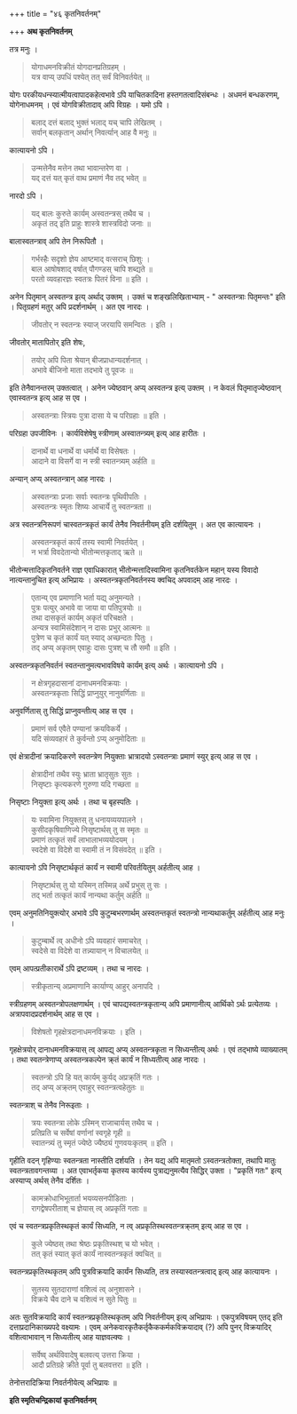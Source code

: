 +++
title = "४६ कृतनिवर्तनम्"

+++
**अथ कृतनिवर्तनम्**

तत्र मनुः ।

> योगाधमनविक्रीतं योगदानप्रतिग्रहम् ।  
> यत्र वाप्य् उपधिं पश्येत् तत् सर्वं विनिवर्तयेत् ॥

योगः परकीयधन्स्यात्मीयत्वापादकहेत्वभावे ऽपि याचितकादिना हस्तगतत्वादिसंबन्धः । अधमनं बन्धकरणम्, योगेनाधमनम् । एवं योगविक्रीतादाव् अपि विग्रहः । यमो ऽपि ।

> बलाद् दत्तं बलाद् भुक्तं भलाद् यच् चापि लेखितम् ।  
> सर्वान् बलकृतान् अर्थान् निवर्त्यान् आह वै मनुः ॥

कात्यायनो ऽपि ।

> उन्मत्तेनैव मत्तेन तथा भावान्तरेण वा ।  
> यद् दत्तं यत् कृतं वाथ प्रमाणं नैव तद् भवेत् ॥

नारदो ऽपि ।

> यद् बालः कुरुते कार्यम् अस्वतन्त्रस् तथैव च ।  
> अकृतं तद् इति प्राहुः शास्त्रे शास्त्रविदो जनाः ॥

बालास्वतन्त्राव् अपि तेन निरूपितौ ।

> गर्भस्हैः सदृशो ज्ञेय आष्टमाद् वत्सराच् छिशुः ।  
> बाल आषोषशाद् वर्षात् पौगण्डस् चापि शब्द्यते ॥  
> परतो व्यवहारज्ञः स्वतत्रः पितरं विना ॥ इति ।

अनेन पितृमान् अस्वतन्त्र इत्य् अर्थाद् उक्तम् । उक्तं च शङ्खलिखिताभ्याम् -  " अस्वतन्त्राः पितृमन्तः" इति । पितृग्रहणं मतुर् अपि प्रदर्शनार्थम् । अत एव नारदः ।

> जीवतोर् न स्वतन्त्रः स्याज् जरयापि समन्वितः । इति ।

जीवतोर् मातापितोर् इति शेषः,

> तयोर् अपि पिता श्रेयान् बीजप्राधान्यदर्शनात् ।  
> अभावे बीजिनो माता तदभावे तु पूवजः ॥ 

इति तेनैवानन्तरम् उक्तत्वात् । अनेन ज्येष्ठवान् अप्य् अस्वतन्त्र इत्य् उक्तम् । न केवलं पितृमातृज्येष्ठवान् एवास्वतन्त्र इत्य् आह स एव ।

> अस्वतन्त्राः स्त्रियः पुत्रा दासा ये च परिग्रहाः ॥ इति ।

परिग्रहा उपजीविनः । कार्यविशेषेषु स्त्रीणाम् अस्वातन्त्र्यम् इत्य् आह हारीतः ।

> दानार्थे वा धनार्थे वा धर्मार्थे वा विसेषतः ।  
> आदाने वा विसर्गे वा न स्त्री स्वातन्त्र्यम् अर्हति ॥

अन्यान् अप्य् अस्वतन्त्रान् आह नारदः ।

> अस्वतन्त्राः प्रजाः सर्वाः स्वतन्त्रः पृथिवीपतिः ।  
> अस्वतन्त्रः स्मृतः शिष्यः आचार्ये तु स्वतन्त्रता ॥

अत्र स्वतन्त्रनिरूपणं चास्वतन्त्रकृतं कार्यं तेनैव निवर्तनीयम् इति दर्शयितुम् । अत एव कात्यायनः ।

> अस्वतन्त्रकृतं कार्यं तस्य स्वामी निवर्तयेत् ।  
> न भर्त्रा विवदेतान्यो भीतोन्मत्तकृताद् ऋते ॥

भीतोन्मत्तादिकृतनिवर्तने राज्ञ एवाधिकारात् भीतोन्मत्तादिस्वामिना कृतनिवर्तकेन महान् यस्य विवादो नात्यन्तानुचित इत्य् अभिप्रायः । अस्वतन्त्रकृतनिवर्तनस्य क्वचिद् अपवादम् आह नारदः ।

> एतान्य् एव प्रमाणानि भर्ता यद्य् अनुमन्यते ।  
> पुत्रः पत्युर् अभावे वा जाया वा पतिपुत्रयोः ॥  
> तथा दासकृतं कार्यम् अकृतं परिचक्षते ।  
> अन्यत्र स्वामिसंदेशान् न दासः प्रभुर् आत्मनः ॥  
> पुत्रेण च कृतं कार्यं यत् स्याद् अच्छन्दतः पितुः ।  
> तद् अप्य् अकृतम् एवाहुः दासः पुत्रश् च तौ समौ ॥ इति ।

अस्वतन्त्रकृतनिवर्तनं स्वतन्तानुमत्यभावविषये कार्यम् इत्य् अर्थः । कात्यायनो ऽपि ।

> न क्षेत्रगृहदासानां दानाधमनविक्रयाः ।  
> अस्वतन्त्रकृताः सिद्धिं प्राप्नुयुर् नानुवर्णिताः ॥

अनुवर्णितास् तु सिद्धिं प्राप्नुवन्तीत्य् आह स एव ।

> प्रमाणं सर्व एवैते पण्यानां क्रयविकर्ये ।  
> यदि संव्यवहारं ते कुर्वन्तो ऽप्य् अनुमोदिताः ॥

एवं क्षेत्रादीनां क्रयादिकरणे स्वतन्त्रेण नियुक्ताः भ्रात्रादयो ऽस्वतन्त्राः प्रमाणं स्युर् इत्य् आह स एव ।

> क्षेत्रादीनां तथैव स्युः भ्राता भ्रातृसुतः सुतः ।  
> निसृष्टाः कृत्यकरणे गुरुणा यदि गच्छता ॥

निसृष्टाः नियुक्ता इत्य् अर्थः । तथा च बृहस्पतिः ।

> यः स्वामिना नियुक्तस् तु धनायव्ययपालने ।  
> कुसीदकृषिवाणिज्ये निसृष्टार्थस् तु स स्मृतः ॥  
> प्रमाणं तत्कृतं सर्वं लाभालाभव्ययोदयम् ।  
> स्वदेशे वा विदेशे वा स्वामी तं न विसंवदेत् ॥ इति ।

कात्यायनो ऽपि निसृष्टार्थकृतं कार्यं न स्वामी परिवर्तयितुम् अर्हतीत्य् आह ।

> निसृष्टार्थस् तु यो यस्मिन् तस्मिन्न् अर्थे प्रभुस् तु सः ।  
> तद् भर्ता तत्कृतं कार्यं नान्यथा कर्तुम् अर्हति ॥

एवम् अनुमतिनियुक्त्योर् अभावे ऽपि कुटुम्बभरणार्थम् अस्वतन्तकृतं स्वतन्त्रो नान्यथाकर्तुम् अर्हतीत्य् आह मनुः ।

> कुटुम्बार्थे त्व् अधीनो ऽपि व्यवहारं समाचरेत् ।  
> स्वदेसे वा विदेशे वा तन्न्यायान् न विचालयेत् ॥

एवम् आपत्प्रतीकारार्थे ऽपि द्रष्टव्यम् । तथा च नारदः ।

> स्त्रीकृतान्य् अप्रमाणानि कार्याण्य् आहुर् अनापदि ।

स्त्रीग्रहणम् अस्वतन्त्रोपलक्षणार्थम् । एवं चापद्यस्वतन्त्रकृतान्य् अपि प्रमाणानीत्य् आर्थिको ऽर्थः प्रत्येतव्यः । अत्रापवादप्रदर्शनार्थम् आह स एव ।

> विशेषतो गृहक्षेत्रदानाधमनविक्रयाः । इति ।

गृहक्षेत्रयोर् दानाधमनविक्रयास् त्व् आपद्य् अप्य् अस्वतन्त्रकृता न सिध्यन्तीत्य् अर्थः । एवं तद्भाष्ये व्याख्यातम् । तथा स्वतन्त्रेणाप्य् अस्वतन्त्रकल्पेन क्र्तं कार्यं न सिध्यतीत्य् आह नारदः ।

> स्वतन्त्रो ऽपि हि यत् कार्यम् कुर्यद् अप्रक्र्तिं गतः ।  
> तद् अप्य् अक्र्तम् एवाहुर् स्वतन्त्रत्वहेतुतः ॥

स्वतन्त्राश् च तेनैव निरूइताः ।

> त्रयः स्वतन्त्रा लोके ऽस्मिन् राजाचार्यस् तथैव च ।  
> प्रतिप्रति च सर्वेषां वर्णानां स्वगृहे गृही ॥  
> स्वातन्त्र्यं तु स्मृतं ज्येष्ठे ज्यैष्ठ्यं गुणवयःकृतम् ॥ इति ।

गृहीति वदन् गृहिण्याः स्वतन्त्रता नास्तीति दर्शयति । तेन यद्य् अपि मातृमतो ऽस्वतन्त्रतोक्ता, तथापि मातुः स्वतन्त्रतावगन्तव्या । अत एवाभर्तृकया कृतस्य कार्यस्य पुत्राद्यनुमत्यैव सिद्धिर् उक्ता । "प्रकृतिं गतः" इत्य् अस्याप्य् अर्थस् तेनैव दर्शितः ।

> कामक्रोधाभिभूतार्ता भयव्यसनपीडिताः ।  
> रागद्वेषपरीताश् च ज्ञेयास् त्व् अप्रकृतिं गताः ॥

एवं च स्वतन्त्रप्रकृतिस्थकृतं कार्यं सिध्यति, न त्व् अप्रकृतिस्थस्वतन्त्रक्र्तम् इत्य् आह स एव ।

> कुले ज्येष्ठस् तथा श्रेष्ठः प्रकृतिस्थश् च यो भवेत् ।  
> तत् कृतं स्यात् कृतं कार्यं नास्वतन्त्रकृतं क्वचित् ॥

स्वतन्त्रप्रकृतिस्थकृतम् अपि पुत्रविक्रयादि कार्यंन सिध्यति, तत्र तस्यास्वतन्त्रत्वाद् इत्य् आह कात्यायनः ।

> सुतस्य सुतदाराणां वशित्वं त्व् अनुशासने ।  
> विक्रये चैव दाने च वशित्वं न सुते पितुः ॥

अतः सुतविक्रयादि कार्यं स्वतन्त्रप्रकृतिस्थकृतम् अपि निवर्तनीयम् इत्य् अभिप्रायः । एकपुत्रविषयम् एतद् इति दत्ताप्रदानिकाख्यपदे वक्ष्यामः । एवम् अनेकवारकृतैकर्तृकैककर्मकविक्रयादाव् (?) अपि पुनर् विक्रयादिर् वशित्वाभावान् न सिध्यतीत्य् आह याज्ञवल्क्यः ।

> सर्वेष्व् अर्थविवादेषु बलवत्य् उत्तरा क्रिया ।  
> आदौ प्रतिग्रहे क्रीते पूर्वा तु बलवत्तरा ॥ इति ।

तेनोत्तरादिक्रिया निवर्तनीयेत्य् अभिप्रायः ॥

**इति स्मृतिचन्द्रिकायां कृतनिवर्तनम्**
